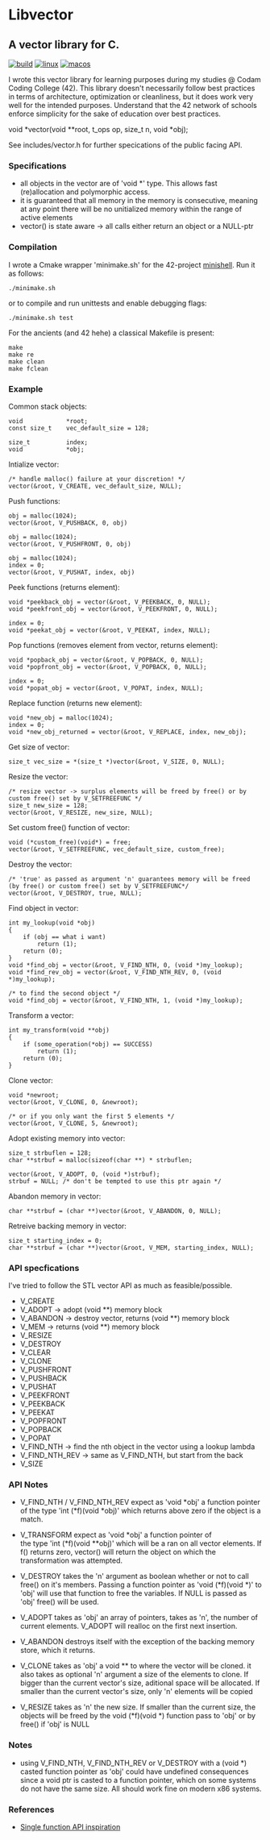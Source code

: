 # Libvector
## A vector library for C.
[![build](https://github.com/s-t-a-n/libvector/workflows/Unittests/badge.svg)](https://github.com/s-t-a-n/libvector/actions?workflow=Unittests)
[![linux](https://github.com/s-t-a-n/libvector/workflows/Linux/badge.svg)](https://github.com/s-t-a-n/libvector/actions?workflow=Linux)
[![macos](https://github.com/s-t-a-n/libvector/workflows/MacOS/badge.svg)](https://github.com/s-t-a-n/libvector/actions?workflow=MacOS)

I wrote this vector library for learning purposes during my studies @ Codam Coding College (42). This library doesn't necessarily follow best practices in terms of architecture, optimization or cleanliness, but it does work very well for the intended purposes. Understand that the 42 network of schools enforce simplicity for the sake of education over best practices. 

void	*vector(void **root, t_ops op, size_t n, void *obj);

See includes/vector.h for further specications of the public facing API.

### Specifications

- all objects in the vector are of 'void *' type. This allows fast (re)allocation and polymorphic access.
- it is guaranteed that all memory in the memory is consecutive, meaning at any point there will be no unitialized memory within the range of active elements
- vector() is state aware -> all calls either return an object or a NULL-ptr

### Compilation

I wrote a Cmake wrapper 'minimake.sh' for the 42-project [minishell](http://github.com/harou24/minishell/). Run it as follows:

    ./minimake.sh

or to compile and run unittests and enable debugging flags:

    ./minimake.sh test

For the ancients (and 42 hehe) a classical Makefile is present:

    make
    make re
    make clean
    make fclean

### Example

Common stack objects:

    void			*root;
    const size_t	vec_default_size = 128;
    
    size_t			index;
    void			*obj;
    
Intialize vector:

    /* handle malloc() failure at your discretion! */
    vector(&root, V_CREATE, vec_default_size, NULL);

Push functions:

    obj = malloc(1024);
    vector(&root, V_PUSHBACK, 0, obj)
    
    obj = malloc(1024);
    vector(&root, V_PUSHFRONT, 0, obj)
    
    obj = malloc(1024);
    index = 0;
    vector(&root, V_PUSHAT, index, obj)
    
Peek functions (returns element):

    void *peekback_obj = vector(&root, V_PEEKBACK, 0, NULL);
    void *peekfront_obj = vector(&root, V_PEEKFRONT, 0, NULL);
    
    index = 0;
    void *peekat_obj = vector(&root, V_PEEKAT, index, NULL);
    
Pop functions (removes element from vector, returns element):

    void *popback_obj = vector(&root, V_POPBACK, 0, NULL);
    void *popfront_obj = vector(&root, V_POPBACK, 0, NULL);
    
    index = 0;
    void *popat_obj = vector(&root, V_POPAT, index, NULL);

Replace function (returns new element):

	void *new_obj = malloc(1024);
	index = 0;
    void *new_obj_returned = vector(&root, V_REPLACE, index, new_obj);
 
Get size of vector:
   
    size_t vec_size = *(size_t *)vector(&root, V_SIZE, 0, NULL);

Resize the vector:

	/* resize vector -> surplus elements will be freed by free() or by custom free() set by V_SETFREEFUNC */
	size_t new_size = 128;
	vector(&root, V_RESIZE, new_size, NULL);

Set custom free() function of vector:

	void (*custom_free)(void*) = free;
    vector(&root, V_SETFREEFUNC, vec_default_size, custom_free);
    
Destroy the vector:
    
    /* 'true' as passed as argument 'n' guarantees memory will be freed (by free() or custom free() set by V_SETFREEFUNC*/
    vector(&root, V_DESTROY, true, NULL);

Find object in vector:

    int my_lookup(void *obj)
    {
    	if (obj == what i want)
    		return (1);
    	return (0);
    }
	void *find_obj = vector(&root, V_FIND_NTH, 0, (void *)my_lookup);
	void *find_rev_obj = vector(&root, V_FIND_NTH_REV, 0, (void *)my_lookup);

	/* to find the second object */
	void *find_obj = vector(&root, V_FIND_NTH, 1, (void *)my_lookup);

Transform a vector:

	int my_transform(void **obj)
	{
		if (some_operation(*obj) == SUCCESS)
			return (1);
		return (0);
	}

Clone vector:

	void *newroot;
    vector(&root, V_CLONE, 0, &newroot);

    /* or if you only want the first 5 elements */
    vector(&root, V_CLONE, 5, &newroot);

Adopt existing memory into vector:

    size_t strbuflen = 128;
    char **strbuf = malloc(sizeof(char **) * strbuflen;
    
    vector(&root, V_ADOPT, 0, (void *)strbuf);
    strbuf = NULL; /* don't be tempted to use this ptr again */

Abandon memory in vector:

    char **strbuf = (char **)vector(&root, V_ABANDON, 0, NULL);

Retreive backing memory in vector:

	size_t starting_index = 0;
    char **strbuf = (char **)vector(&root, V_MEM, starting_index, NULL);

### API specfications

I've tried to follow the STL vector API as much as feasible/possible.

- V_CREATE
- V_ADOPT -> adopt (void **) memory block
- V_ABANDON -> destroy vector, returns (void **) memory block
- V_MEM -> returns (void **) memory block
- V_RESIZE
- V_DESTROY
- V_CLEAR
- V_CLONE
- V_PUSHFRONT
- V_PUSHBACK
- V_PUSHAT
- V_PEEKFRONT
- V_PEEKBACK
- V_PEEKAT
- V_POPFRONT
- V_POPBACK
- V_POPAT
- V_FIND_NTH -> find the nth object in the vector using a lookup lambda
- V_FIND_NTH_REV -> same as V_FIND_NTH, but start from the back
- V_SIZE

### API Notes

- V_FIND_NTH / V_FIND_NTH_REV expect as 'void *obj' a function pointer of
  the type 'int (*f)(void *obj)' which returns above zero if the object
  is a match.

- V_TRANSFORM expect as 'void *obj' a function pointer of                    
  the type 'int (*f)(void **obj)' which will be a ran on all vector elements.
  If f() returns zero, vector() will return the object on which the          
  transformation was attempted.

- V_DESTROY takes the 'n' argument as boolean whether or not to call free()
  on it's members. Passing a function pointer as 'void (*f)(void *)' to 'obj'
  will use that function to free the variables. If NULL is passed as 'obj'
  free() will be used.

- V_ADOPT takes as 'obj' an array of pointers, takes as 'n', the number
  of current elements. V_ADOPT will realloc on the first next insertion.

- V_ABANDON destroys itself with the exception of the backing memory store,
  which it returns.

- V_CLONE takes as 'obj' a void ** to where the vector will be cloned. 
  it also takes as optional 'n' argument a size of the elements to clone. If
  bigger than the current vector's size, aditional space  will be allocated.
  If smaller than the current vector's size, only 'n' elements will be copied

- V_RESIZE takes as 'n' the new size. If smaller than the current size, the
  objects will be freed by the void (*f)(void *) function pass to 'obj' or
  by free() if 'obj' is NULL

### Notes

- using V_FIND_NTH, V_FIND_NTH_REV or V_DESTROY with a (void *) casted function pointer as 'obj' could have undefined consequences since a void ptr is casted to a function pointer, which on some systems do not have the same size. All should work fine on modern x86 systems.

### References

- [Single function API inspiration](https://stackoverflow.com/a/3463498)
